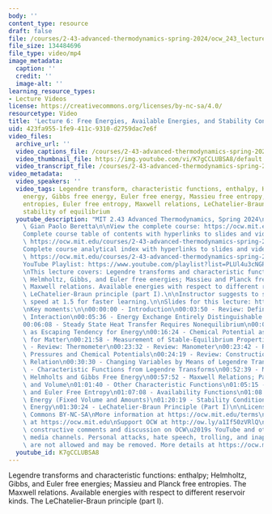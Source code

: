 ```yaml
---
body: ''
content_type: resource
draft: false
file: /courses/2-43-advanced-thermodynamics-spring-2024/ocw_243_lecture06_2024feb23_360p_16_9.mp4
file_size: 134484696
file_type: video/mp4
image_metadata:
  caption: ''
  credit: ''
  image-alt: ''
learning_resource_types:
- Lecture Videos
license: https://creativecommons.org/licenses/by-nc-sa/4.0/
resourcetype: Video
title: 'Lecture 6: Free Energies, Available Energies, and Stability Conditions'
uid: 423fa955-1fe9-411c-9310-d2759dac7e6f
video_files:
  archive_url: ''
  video_captions_file: /courses/2-43-advanced-thermodynamics-spring-2024/1MZfSEzUXg7DLrIn7fti_MGH48oA9_tN5_transcript.webvtt
  video_thumbnail_file: https://img.youtube.com/vi/K7gCCLUBSA8/default.jpg
  video_transcript_file: /courses/2-43-advanced-thermodynamics-spring-2024/1MZfSEzUXg7DLrIn7fti_MGH48oA9_tN5_transcript.pdf
video_metadata:
  video_speakers: ''
  video_tags: Legendre transform, characteristic functions, enthalpy, Helmholtz free
    energy, Gibbs free energy, Euler free energy, Massieu free entropy, Planck free
    entropies, Euler free entropy, Maxwell relations, LeChatelier-Braun principle,
    stability of equilibrium
  youtube_description: "MIT 2.43 Advanced Thermodynamics, Spring 2024\nInstructor:\
    \ Gian Paolo Beretta\n\nView the complete course: https://ocw.mit.edu/courses/2-43-advanced-thermodynamics-spring-2024/\n\
    Complete course table of contents with hyperlinks to slides and video timestamps:\
    \ https://ocw.mit.edu/courses/2-43-advanced-thermodynamics-spring-2024/resources/mit2_43_s24_toc_slides_pdf/\n\
    Complete course analytical index with hyperlinks to slides and video timestamps:\
    \ https://ocw.mit.edu/courses/2-43-advanced-thermodynamics-spring-2024/resources/mit2_43_s24_index_slides_pdf/\n\
    YouTube Playlist: https://www.youtube.com/playlist?list=PLUl4u3cNGP6309d0oJDiVo1CvxUQXJ2il\n\
    \nThis lecture covers: Legendre transforms and characteristic functions: enthalpy;\
    \ Helmholtz, Gibbs, and Euler free energies; Massieu and Planck free entropies.\
    \ Maxwell relations. Available energies with respect to different reservoir kinds.\
    \ LeChatelier-Braun principle (part I).\n\nInstructor suggests to set viewing\
    \ speed at 1.5 for faster learning.\n\nSlides for this lecture: https://ocw.mit.edu/courses/2-43-advanced-thermodynamics-spring-2024/resources/mit2_43_s24_lec06_pdf/\n\
    \nKey moments:\n\n00:00:00 - Introduction\n00:03:50 - Review: Definition of Heat\
    \ Interaction\n00:05:36 - Energy Exchange Entirely Distinguishable from Work\n\
    00:06:08 - Steady State Heat Transfer Requires Nonequilibrium\n00:08:47 - Temperature\
    \ as Escaping Tendency for Energy\n00:16:24 - Chemical Potential as Escaping Tendency\
    \ for Matter\n00:21:58 - Measurement of Stable-Equilibrium Properties\n00:23:12\
    \ - Review: Thermometer\n00:23:32 - Review: Manometer\n00:23:42 - Review: Partial\
    \ Pressures and Chemical Potentials\n00:24:19 - Review: Construction of the Fundamental\
    \ Relation\n00:30:30 - Changing Variables by Means of Legendre Transform\n00:36:50\
    \ - Characteristic Functions from Legendre Transforms\n00:52:39 - Maxwell Relations;\
    \ Helmholts and Gibbs Free Energy\n00:57:52 - Maxwell Relations; Partial Entropy\
    \ and Volume\n01:01:40 - Other Characteristic Functions\n01:05:15 - Massieu, Hortsmann-Planck,\
    \ and Euler Free Entropy\n01:07:08 - Availability Functions\n01:08:56 - Available\
    \ Energy (Fixed Volume and Amounts)\n01:20:19 - Stability Conditions from Available\
    \ Energy\n01:30:24 - LeChatelier-Braun Principle (Part I)\n\nLicense: Creative\
    \ Commons BY-NC-SA\nMore information at https://ocw.mit.edu/terms\nMore courses\
    \ at https://ocw.mit.edu\nSupport OCW at http://ow.ly/a1If50zVRlQ\n\nWe encourage\
    \ constructive comments and discussion on OCW\u2019s YouTube and other social\
    \ media channels. Personal attacks, hate speech, trolling, and inappropriate comments\
    \ are not allowed and may be removed. More details at https://ocw.mit.edu/comments."
  youtube_id: K7gCCLUBSA8
---
```

Legendre transforms and characteristic functions: enthalpy; Helmholtz, Gibbs, and Euler free energies; Massieu and Planck free entropies. The Maxwell relations. Available energies with respect to different reservoir kinds. The LeChatelier-Braun principle (part I).